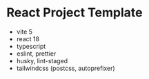 # React Project Template

- vite 5
- react 18
- typescript
- eslint, prettier
- husky, lint-staged
- tailwindcss (postcss, autoprefixer)
